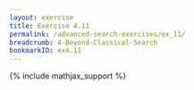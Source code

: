 ```yaml
---
layout: exercise
title: Exercise 4.11
permalink: /advanced-search-exercises/ex_11/
breadcrumb: 4-Beyond-Classical-Search
bookmarkID: ex4.11
---
```


{% include mathjax_support %}


